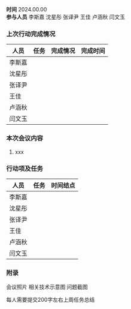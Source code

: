 **时间**  2024.00.00  
**参与人员**  李斯嘉  沈星彤  张译尹  王佳  卢涵秋  闫文玉  
### 上次行动完成情况  

| 人员  | 任务  | 完成情况 | 完成时间 |
| --- | --- | ---- | ---- |
| 李斯嘉 |     |      |      |
| 沈星彤 |     |      |      |
| 张译尹 |     |      |      |
| 王佳  |     |      |      |
| 卢涵秋 |     |      |      |
| 闫文玉 |     |      |      |

### 本次会议内容  

1. xxx  

### 行动项及任务  

| 人员  | 任务  | 时间结点 |
| --- | --- | ---- |
| 李斯嘉 |     |      |
| 沈星彤 |     |      |
| 张译尹 |     |      |
| 王佳  |     |      |
| 卢涵秋 |     |      |
| 闫文玉 |     |      |
### 附录  

会议照片  相关技术示意图  问题截图  

每人需要提交200字左右上周任务总结  



